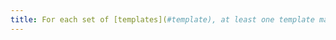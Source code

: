 ```yaml
---
title: For each set of [templates](#template), at least one template makes it possible to meet the [digital accessibility rules](#digital-accessibility-rules). Is this rule respected?
---
```

